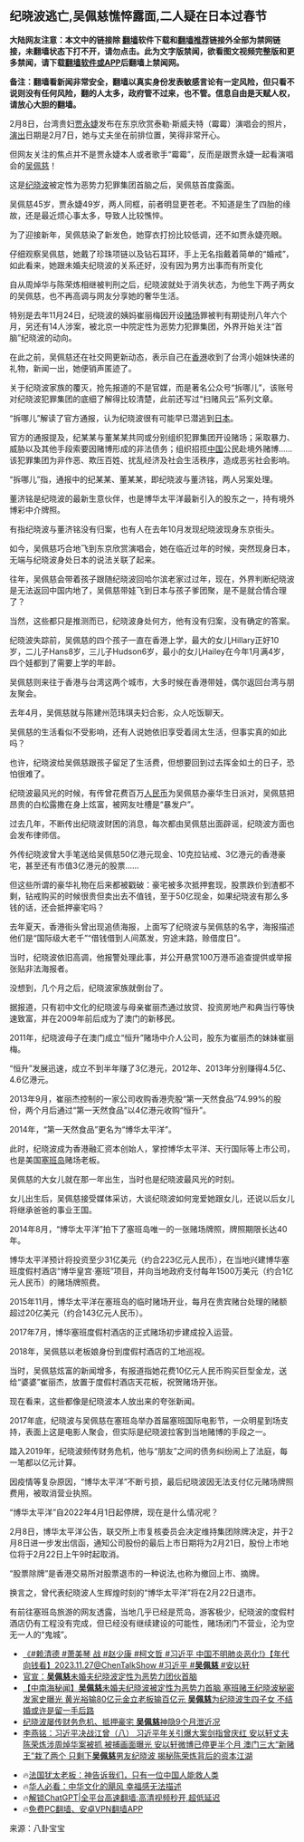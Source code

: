  <!-- 面包屑导航 --> <h2>纪晓波逃亡,吴佩慈憔悴露面,二人疑在日本过春节</h2> <p class="notice"><b>大陆网友注意：本文中的链接除 <a href="https://github.com/bannedbook/fanqiang" >翻墙</a>软件下载和<a href="https://github.com/killgcd/justmysocks/blob/master/README.md">翻墙推荐</a>链接外全部为禁网链接，未翻墙状态下打不开，请勿点击。此为文字版禁闻，欲看图文视频完整版和更多禁闻，请下载<a href="https://github.com/bannedbook/fanqiang">翻墙软件或APP</a>后翻墙上禁闻网。</p><p>备注：翻墙看新闻非常安全，翻墙以真实身份发表敏感言论有一定风险，但只看不说则没有任何风险，翻的人太多，政府管不过来，也不管。信息自由是天赋人权，请放心大胆的翻墙。</b></p>  <div class="entry"> <p>2月8日，台湾贵妇<a href="https://www.bannedbook.org/bnews/tag/%E8%B4%BE%E6%B0%B8%E5%A9%95/" class="st_tag internal_tag" rel="tag" title="标签 贾永婕 下的日志">贾永婕</a>发布在东京欣赏泰勒·斯威夫特（霉霉）演唱会的照片，<span class='wp_keywordlink_affiliate'><a href="https://zh-cn.shenyunperformingarts.org/" title="演出" target="_blank">演出</a></span>日期是2月7日，她与丈夫坐在前排位置，笑得非常开心。</p> <p>但网友关注的焦点并不是贾永婕本人或者歌手“霉霉”，反而是跟贾永婕一起看演唱会的<a href="https://www.bannedbook.org/bnews/tag/%e5%90%b4%e4%bd%a9%e6%85%88/" class="st_tag internal_tag" rel="tag" title="标签 吴佩慈 下的日志">吴佩慈</a>！</p> <p>这是<a href="https://www.bannedbook.org/bnews/tag/%e7%ba%aa%e6%99%93%e6%b3%a2/" class="st_tag internal_tag" rel="tag" title="标签 纪晓波 下的日志">纪晓波</a>被定性为恶势力犯罪集团首脑之后，吴佩慈首度露面。</p> <p>吴佩慈45岁，贾永婕49岁，两人同框，前者明显更苍老。不知道是生了四胎的缘故，还是最近烦心事太多，导致人比较憔悴。</p> <p>为了迎接新年，吴佩慈染了新发色，她穿衣打扮比较低调，还不如贾永婕亮眼。</p> <p>仔细观察吴佩慈，她戴了珍珠项链以及钻石耳环，手上无名指戴着简单的“婚戒”，如此看来，她跟未婚夫纪晓波的关系还好，没有因为男方出事而有所变化</p> <p>自从周焯华与陈荣炼相继被判刑之后，纪晓波就处于消失状态，为他生下两子两女的吴佩慈，也不再高调与网友分享她的奢华生活。</p> <p>特别是去年11月24日，纪晓波的姨妈崔丽梅因开设<a href="https://www.bannedbook.org/bnews/tag/%E8%B5%8C%E5%9C%BA/" class="st_tag internal_tag" rel="tag" title="标签 赌场 下的日志">赌场</a>罪被判有期徒刑八年六个月，另还有14人涉案，被北京一中院定性为恶势力犯罪集团，外界开始关注“首脑”纪晓波的动向。</p> <p>在此之前，吴佩慈还在社交网更新动态，表示自己在<a href="https://www.bannedbook.org/bnews/tag/%e9%a6%99%e6%b8%af/" class="st_tag internal_tag" rel="tag" title="标签 香港 下的日志">香港</a>收到了台湾小姐妹快递的礼物，新闻一出，她便销声匿迹了。</p> <p>关于纪晓波家族的覆灭，抢先报道的不是官媒，而是著名公众号“拆哪儿”，该账号对纪晓波犯罪集团的底细了解得比较清楚，此前还写过“扫赌风云”系列文章。</p> <p>“拆哪儿”解读了官方通报，认为纪晓波很有可能早已潜逃到<a href="https://www.bannedbook.org/bnews/tag/%e6%97%a5%e6%9c%ac/" class="st_tag internal_tag" rel="tag" title="标签 日本 下的日志">日本</a>。</p> <p>官方的通报提及，纪某某与董某某共同或分别组织犯罪集团开设赌场；采取暴力、威胁以及其他手段索要因赌博形成的非法债务；组织招揽<span class='wp_keywordlink_affiliate'><a href="https://www.bannedbook.org/" title="中国" target="_blank">中国</a></span>公民赴境外赌博……该犯罪集团为非作恶、欺压百姓、扰乱经济及社会生活秩序，造成恶劣社会影响。</p> <p>“拆哪儿”指，通报中的纪某某、董某某，即纪晓波与董济铭，两人另案处理。</p> <p>董济铭是纪晓波的最新生意伙伴，也是博华太平洋最新引入的股东之一，持有境外博彩中介牌照。</p> <p>有指纪晓波与董济铭没有归案，也有人在去年10月发现纪晓波现身东京街头。</p> <p>如今，吴佩慈巧合地飞到东京欣赏演唱会，她在临近过年的时候，突然现身日本，无端与纪晓波身处日本的说法关联了起来。</p> <p>往年，吴佩慈会带着孩子跟随纪晓波回哈尔滨老家过过年，现在，外界判断纪晓波是无法返回中国内地了，吴佩慈带娃飞到日本与孩子爹团聚，是不是就合情合理了？</p> <p>当然，这些都只是推测而已，纪晓波身处何方，他有没有归案，没有确定的答案。</p> <p>纪晓波失踪前，吴佩慈的四个孩子一直在香港上学，最大的女儿Hillary正好10岁，二儿子Hans8岁，三儿子Hudson6岁，最小的女儿Hailey在今年1月满4岁，四个娃都到了需要上学的年龄。</p> <p>吴佩慈则来往于香港与台湾这两个城市，大多时候在香港带娃，偶尔返回台湾与朋友聚会。</p> <p>去年4月，吴佩慈就与陈建州范玮琪夫妇合影，众人吃饭聊天。</p> <p>吴佩慈的生活看似不受影响，还有人说她依旧享受着阔太生活，但事实真的如此吗？</p> <p>也许，纪晓波给吴佩慈跟孩子留足了生活费，但想要回到过去挥金如土的日子，恐怕很难了。</p> <p>纪晓波最风光的时候，有传曾花费百万<a href="https://www.bannedbook.org/bnews/tag/%e4%ba%ba%e6%b0%91%e5%b8%81/" class="st_tag internal_tag" rel="tag" title="标签 人民币 下的日志">人民币</a>为吴佩慈办豪华生日派对，吴佩慈把昂贵的白松露撒在身上炫富，被网友吐槽是“暴发户”。</p> <p>过去几年，不断传出纪晓波财困的消息，每次都由吴佩慈出面辟谣，纪晓波方面也会发布律师信。</p> <p>外传纪晓波曾大手笔送给吴佩慈50亿港元现金、10克拉钻戒、3亿港元的香港豪宅，甚至还有市值3亿港元的股票……</p>  <p>但这些所谓的豪华礼物在后来都被戳破：豪宅被多次抵押套现，股票跌价到渣都不剩，钻戒购买的时候很贵但卖出去不值钱，至于50亿现金，如果纪晓波有那么多钱的话，还会抵押豪宅吗？</p> <p>去年夏天，香港街头曾出现追债海报，上面写了纪晓波与吴佩慈的名字，海报描述他们是“国际级大老千”“借钱借到人间蒸发，穷途末路，赊借度日”。</p> <p>当时，纪晓波依旧高调，他报警处理此事，并公开悬赏100万港币追查提供或举报张贴非法海报者。</p> <p>没想到，几个月之后，纪晓波家族就倒台了。</p> <p>据报道，只有初中文化的纪晓波与母亲崔丽杰通过放贷、投资房地产和典当行等快速致富，并在2009年前后成为了澳门的新移民。</p> <p>2011年，纪晓波母子在澳门成立“恒升”赌场中介人公司，股东为崔丽杰的妹妹崔丽梅。</p> <p>“恒升”发展迅速，成立不到半年赚了3亿港元，2012年、2013年分别赚得4.5亿、4.6亿港元。</p> <p>2013年9月，崔丽杰控制的一家公司收购香港壳股“第一天然食品”74.99%的股份，两个月后通过“第一天然食品”以4亿港元收购“恒升”。</p> <p>2014年，“第一天然食品”更名为“博华太平洋”。</p> <p>此时，纪晓波成为香港融汇资本创始人，掌控博华太平洋、天行国际等上市公司，也是美国<a href="https://www.bannedbook.org/bnews/tag/%E5%A1%9E%E7%8F%AD%E5%B2%9B/" class="st_tag internal_tag" rel="tag" title="标签 塞班岛 下的日志">塞班岛</a>赌场老板。</p> <p>吴佩慈的大女儿就在那一年出生，当时也是纪晓波最风光的时刻。</p> <p>女儿出生后，吴佩慈接受媒体采访，大谈纪晓波如何宠爱她跟女儿，还说以后女儿将继承爸爸的事业王国。</p> <p>2014年8月，“博华太平洋”拍下了塞班岛唯一的一张赌场牌照，牌照期限长达40年。</p>  <p>博华太平洋预计将投资至少31亿美元（约合223亿元人民币），在当地兴建博华塞班度假村酒店“博华皇宫·塞班”项目，并向当地政府支付每年1500万美元（约合1亿元人民币）的赌场牌照费。</p> <p>2015年11月，博华太平洋在塞班岛的临时赌场开业，每月在贵宾赌台处理的赌额超过20亿美元（约合143亿元人民币）。</p> <p>2017年7月，博华塞班度假村酒店的正式赌场初步建成投入运营。</p> <p>2018年，吴佩慈以老板娘身份到度假村酒店的工地巡视。</p> <p>当时，吴佩慈炫富的新闻增多，有报道指她花费10亿元人民币购买巨型金龙，送给“婆婆”崔丽杰，放置于度假村酒店天花板，祝贺赌场开张。</p> <p>现在看来，这些都像是纪晓波本人放出来的夸张新闻。</p> <p>2017年底，纪晓波与吴佩慈在塞班岛举办首届塞班国际电影节，一众明星到场支持，表面上这是电影人聚会，但实际是纪晓波拉客到当地赌博的手段之一。</p> <p>踏入2019年，纪晓波频传财务危机，他与“朋友”之间的债务纠纷闹上了法庭，每一笔都以亿元计算。</p> <p>因疫情等复杂原因，“博华太平洋”不断亏损，最后纪晓波因无法支付亿元赌场牌照费用，被取消营业执照。</p> <p>“博华太平洋”自2022年4月1日起停牌，现在是什么情况呢？</p> <p>2月8日，博华太平洋公告，联交所上市复核委员会决定维持集团除牌决定，并于2月8日进一步发出信函，通知公司股份的最后上市日期将为2月21日，股份上市地位将于2月22日上午9时起取消。</p> <p>“股票除牌”是香港交易所对股票退市的一种说法,也称为撤回上市、摘牌。</p> <p>换言之，曾代表纪晓波人生辉煌时刻的“博华太平洋”将在2月22日退市。</p>  <p>有前往塞班岛旅游的网友透露，当地几乎已经是荒岛，游客极少，纪晓波的度假村酒店仍有工程没有完成，但已经没有继续建设的可能性，赌场闭门不营业，沦为空无一人的“鬼城”。</p> <p></p> <!--<div id="taboola-mid-1"></div>--><ul class='op-related-articles' title='相关阅读'> <li><a href='https://www.bannedbook.org/bnews/bannedvideo/20231127/1966519.html' target='_blank'>《#赖清德 #萧美琴 战 #赵少康 #柯文哲 #习近平 中国不明肺炎恶化!》【年代向钱看】2023.11.27@ChenTalkShow #习近平 #<b>吴佩慈</b> #安以轩</a></li> <li><a href='https://www.bannedbook.org/bnews/yule/20231126/1966079.html' target='_blank'>官宣：<b>吴佩慈</b>未婚夫纪晓波定性为恶势力团伙首脑</a></li> <li><a href='https://www.bannedbook.org/bnews/comments/20231126/1965908.html' target='_blank'>【中南海秘闻】<b>吴佩慈</b>未婚夫纪晓波被定性为恶势力首脑 塞班赌王纪晓波秘密发家史曝光 黄光裕输80亿元金立老板输百亿元 <b>吴佩慈</b>为纪晓波生四子女 不结婚或许是留一手后路</a></li> <li><a href='https://www.bannedbook.org/bnews/yule/20220811/1770040.html' target='_blank'>纪晓波屡传财务危机、抵押豪宅 <b>吴佩慈</b>神隐9个月泄近况</a></li> <li><a href='https://www.bannedbook.org/bnews/comments/20220131/1686185.html' target='_blank'>李燕铭：习近平决战江曾（八） 习近平年关引爆大案剑指曾庆红 安以轩丈夫陈荣炼涉周焯华案被抓 被捕画面曝光 安以轩微博已停更半个月 澳门三大“新赌王”栽了两个 只剩下<b>吴佩慈</b>男友纪晓波 揭秘陈荣炼背后的资本江湖</a></li> </ul> <ul class="texttj"> <li>🔥<a href="https://www.bannedbook.org/bnews/ssgc/20230219/1850782.html" target="_blank">法国犹太老板：神告诉我们，只有一位中国人能救人类</a></li> <li>🔥<a href="https://www.bannedbook.org/bnews/comments/20220220/1694796.html" target="_blank">华人必看：中华文化的飓风 幸福感无法描述</a></li> <li>🔥<a href="https://github.com/bannedbook/fanqiang/wiki/V2ray%E6%9C%BA%E5%9C%BA" target="_blank">解锁ChatGPT|全平台高速翻墙:高清视频秒开,超低延迟</a></li> <li>🔥<a href="https://github.com/bannedbook/fanqiang/wiki/%E7%A6%81%E9%97%BB%E7%BD%91%E5%AE%89%E5%8D%93%E7%BF%BB%E5%A2%99%E6%96%B0%E9%97%BBAPP" target="_blank">免费PC翻墙、安卓VPN翻墙APP</a></li> </ul><p class="src-info">来源：八卦宝宝 </p><a name='sharetosocial'></a> <div style="margin-bottom:5px;padding-bottom:5px;clear:both"> <div id="archive-pix-1" class="banner-ads"> <!-- AuctionX Display platform tag START --> <div id="27602x728x90x621x_ADSLOT1" clicktrack="%%CLICK_URL_ESC%%"></div>  <!-- AuctionX Display platform tag END --> </div> <div id="archive-pix-2" class="banner-ads"> <!-- AuctionX Display platform tag START --> <div id="27556x300x250x621x_ADSLOT1" clicktrack="%%CLICK_URL_ESC%%" style="margin:0 auto;text-align:center"></div>  <!-- AuctionX Display platform tag END --> </div> </div>  <div id="archive-pix-1" class="banner-ads"> <!-- AuctionX Display platform tag START --> <div id="27603x728x90x621x_ADSLOT1" clicktrack="%%CLICK_URL_ESC%%"></div>  <!-- AuctionX Display platform tag END --> </div> </div><!--END ENTRY--> 